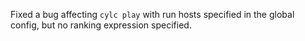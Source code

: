 Fixed a bug affecting `cylc play` with run hosts specified in the global config, but no ranking expression specified.
